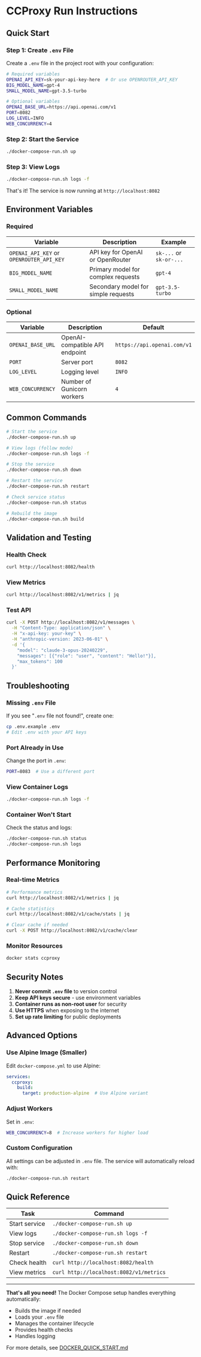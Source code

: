 # CCProxy Run Instructions

## Quick Start

### Step 1: Create `.env` File

Create a `.env` file in the project root with your configuration:

```bash
# Required variables
OPENAI_API_KEY=sk-your-api-key-here  # Or use OPENROUTER_API_KEY
BIG_MODEL_NAME=gpt-4
SMALL_MODEL_NAME=gpt-3.5-turbo

# Optional variables
OPENAI_BASE_URL=https://api.openai.com/v1
PORT=8082
LOG_LEVEL=INFO
WEB_CONCURRENCY=4
```

### Step 2: Start the Service

```bash
./docker-compose-run.sh up
```

### Step 3: View Logs

```bash
./docker-compose-run.sh logs -f
```

That's it! The service is now running at `http://localhost:8082`

## Environment Variables

### Required

| Variable | Description | Example |
|----------|-------------|---------|
| `OPENAI_API_KEY` or `OPENROUTER_API_KEY` | API key for OpenAI or OpenRouter | `sk-...` or `sk-or-...` |
| `BIG_MODEL_NAME` | Primary model for complex requests | `gpt-4` |
| `SMALL_MODEL_NAME` | Secondary model for simple requests | `gpt-3.5-turbo` |

### Optional

| Variable | Description | Default |
|----------|-------------|---------|
| `OPENAI_BASE_URL` | OpenAI-compatible API endpoint | `https://api.openai.com/v1` |
| `PORT` | Server port | `8082` |
| `LOG_LEVEL` | Logging level | `INFO` |
| `WEB_CONCURRENCY` | Number of Gunicorn workers | `4` |

## Common Commands

```bash
# Start the service
./docker-compose-run.sh up

# View logs (follow mode)
./docker-compose-run.sh logs -f

# Stop the service
./docker-compose-run.sh down

# Restart the service
./docker-compose-run.sh restart

# Check service status
./docker-compose-run.sh status

# Rebuild the image
./docker-compose-run.sh build
```

## Validation and Testing

### Health Check
```bash
curl http://localhost:8082/health
```

### View Metrics
```bash
curl http://localhost:8082/v1/metrics | jq
```

### Test API
```bash
curl -X POST http://localhost:8082/v1/messages \
  -H "Content-Type: application/json" \
  -H "x-api-key: your-key" \
  -H "anthropic-version: 2023-06-01" \
  -d '{
    "model": "claude-3-opus-20240229",
    "messages": [{"role": "user", "content": "Hello!"}],
    "max_tokens": 100
  }'
```

## Troubleshooting

### Missing `.env` File
If you see "`.env` file not found!", create one:
```bash
cp .env.example .env
# Edit .env with your API keys
```

### Port Already in Use
Change the port in `.env`:
```bash
PORT=8083  # Use a different port
```

### View Container Logs
```bash
./docker-compose-run.sh logs -f
```

### Container Won't Start
Check the status and logs:
```bash
./docker-compose-run.sh status
./docker-compose-run.sh logs
```

## Performance Monitoring

### Real-time Metrics
```bash
# Performance metrics
curl http://localhost:8082/v1/metrics | jq

# Cache statistics
curl http://localhost:8082/v1/cache/stats | jq

# Clear cache if needed
curl -X POST http://localhost:8082/v1/cache/clear
```

### Monitor Resources
```bash
docker stats ccproxy
```

## Security Notes

1. **Never commit `.env` file** to version control
2. **Keep API keys secure** - use environment variables
3. **Container runs as non-root user** for security
4. **Use HTTPS** when exposing to the internet
5. **Set up rate limiting** for public deployments

## Advanced Options

### Use Alpine Image (Smaller)
Edit `docker-compose.yml` to use Alpine:
```yaml
services:
  ccproxy:
    build:
      target: production-alpine  # Use Alpine variant
```

### Adjust Workers
Set in `.env`:
```bash
WEB_CONCURRENCY=8  # Increase workers for higher load
```

### Custom Configuration
All settings can be adjusted in `.env` file. The service will automatically reload with:
```bash
./docker-compose-run.sh restart
```

## Quick Reference

| Task | Command |
|------|---------|
| Start service | `./docker-compose-run.sh up` |
| View logs | `./docker-compose-run.sh logs -f` |
| Stop service | `./docker-compose-run.sh down` |
| Restart | `./docker-compose-run.sh restart` |
| Check health | `curl http://localhost:8082/health` |
| View metrics | `curl http://localhost:8082/v1/metrics` |

---

**That's all you need!** The Docker Compose setup handles everything automatically:
- Builds the image if needed
- Loads your `.env` file
- Manages the container lifecycle
- Provides health checks
- Handles logging

For more details, see [DOCKER_QUICK_START.md](DOCKER_QUICK_START.md)